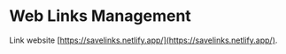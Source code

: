 # Web Links Management

Link website [https://savelinks.netlify.app/](https://savelinks.netlify.app/).
